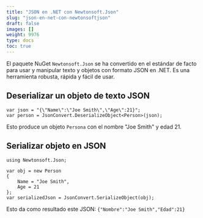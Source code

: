 ```yaml
---
title: "JSON en .NET con Newtonsoft.Json"
slug: "json-en-net-con-newtonsoftjson"
draft: false
images: []
weight: 9976
type: docs
toc: true
---
```


El paquete NuGet `Newtonsoft.Json` se ha convertido en el estándar de facto para usar y manipular texto y objetos con formato JSON en .NET. Es una herramienta robusta, rápida y fácil de usar.

## Deserializar un objeto de texto JSON
    var json = "{\"Name\":\"Joe Smith\",\"Age\":21}";
    var person = JsonConvert.DeserializeObject<Person>(json);
    
Esto produce un objeto `Persona` con el nombre "Joe Smith" y edad 21.
    

## Serializar objeto en JSON
    using Newtonsoft.Json;

    var obj = new Person
    {
        Name = "Joe Smith",
        Age = 21
    };
    var serializedJson = JsonConvert.SerializeObject(obj);

Esto da como resultado este JSON: `{"Nombre":"Joe Smith","Edad":21}`

